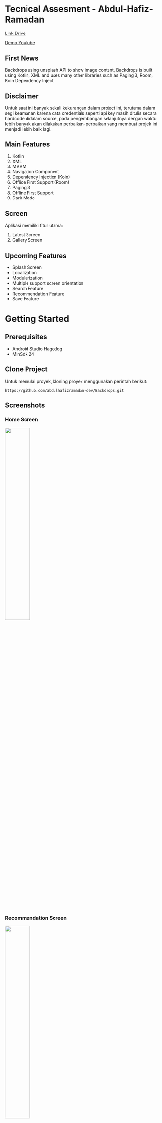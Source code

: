 
# Tecnical Assesment - Abdul-Hafiz-Ramadan

[Link Drive](https://drive.google.com/drive/folders/12j9YDbVedBadA8wrv3eRYwHgyq-7FW8a?usp=sharing)

[Demo Youtube](https://youtu.be/bOJ1l1bnxfA?si=_jnJ53Kv9QzFcop4)

## First News
Backdrops using unsplash API to show image content, Backdrops is built using Kotlin, XML and uses many other libraries such as Paging 3, Room, Koin Dependency Inject.

## Disclaimer
Untuk saat ini banyak sekali kekurangan dalam project ini, terutama dalam segi keamanan karena data credentials seperti api key masih ditulis secara hardcode didalam source, pada pengembangan selanjutnya dengan waktu lebih banyak akan dilakukan perbaikan-perbaikan yang membuat projek ini menjadi lebih baik lagi.

## Main Features
1. Kotlin
2. XML
3. MVVM
4. Navigation Component
5. Dependency Injection (Koin)
6. Offlice First Support (Room)
7. Paging 3
8. Offline First Support
9. Dark Mode

## Screen
Aplikasi memiliki fitur utama:
1. Latest Screen
2. Gallery Screen

## Upcoming Features
 - Splash Screen
 - Localization
 - Modularization
 - Multiple support screen orientation
 - Search Feature
 - Recommendation Feature
 - Save Feature

# Getting Started

## Prerequisites
- Android Studio Hagedog
- MinSdk 24

## Clone Project
Untuk memulai proyek, kloning proyek menggunakan perintah berikut:
```
https://github.com/abdulhafizramadan-dev/Backdrops.git
```


## Screenshots
### Home Screen
<img src="https://github.com/abdulhafizramadan-dev/Backdrops/assets/111162360/1a0304e8-937f-46ab-93e5-9c104b7f5b1b" width="40%">

### Recommendation Screen
<img src="https://github.com/abdulhafizramadan-dev/Backdrops/assets/111162360/fd96ceac-f518-49b7-9d20-4f2e2ec70393" width="40%">

### Favorite Screen
<img src="https://github.com/abdulhafizramadan-dev/Backdrops/assets/111162360/448133bf-9a7e-4fd3-8a9a-9eef1243e80b" width="40%">


